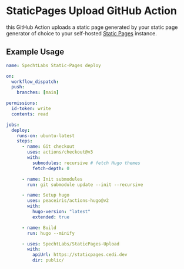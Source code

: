 # StaticPages Upload GitHub Action

this GitHub Action uploads a static page generated by your static page generator of choice to your self-hosted [Static Pages](https://github.com/SpechtLabs/StaticPages) instance.

## Example Usage

```yaml
name: SpechtLabs Static-Pages deploy

on:
  workflow_dispatch:
  push:
    branches: [main]

permissions:
  id-token: write
  contents: read

jobs:
  deploy:
    runs-on: ubuntu-latest
    steps:
      - name: Git checkout
        uses: actions/checkout@v3
        with:
          submodules: recursive # fetch Hugo themes
          fetch-depth: 0

      - name: Init submodules
        run: git submodule update --init --recursive

      - name: Setup hugo
        uses: peaceiris/actions-hugo@v2
        with:
          hugo-version: "latest"
          extended: true

      - name: Build
        run: hugo --minify

      - uses: SpechtLabs/StaticPages-Upload
        with:
          apiUrl: https://staticpages.cedi.dev
          dir: public/
```
